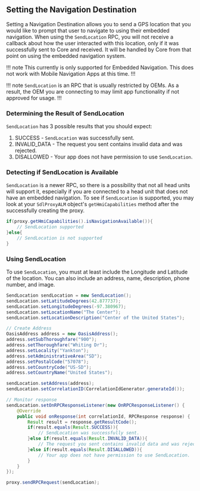 ## Setting the Navigation Destination
Setting a Navigation Destination allows you to send a GPS location that you would like to prompt that user to navigate to using their embedded navigation. When using the `SendLocation` RPC, you will not receive a callback about how the user interacted with this location, only if it was successfully sent to Core and received. It will be handled by Core from that point on using the embedded navigation system.

!!! note
This currently is only supported for Embedded Navigation. This does not work with Mobile Navigation Apps at this time.
!!!

!!! note
`SendLocation` is an RPC that is usually restricted by OEMs. As a result, the OEM you are connecting to may limit app functionality if not approved for usage.
!!!

### Determining the Result of SendLocation
`SendLocation` has 3 possible results that you should expect:

1. SUCCESS - `SendLocation` was successfully sent.
2. INVALID_DATA - The request you sent contains invalid data and was rejected.
3. DISALLOWED - Your app does not have permission to use `SendLocation`.

### Detecting if SendLocation is Available
`SendLocation` is a newer RPC, so there is a possibility that not all head units will support it, especially if you are connected to a head unit that does not have an embedded navigation. To see if `SendLocation` is supported, you may look at your `SdlProxyALM` object's `getHmiCapabilities` method after the successfully creating the proxy.

```java
if(proxy.getHmiCapabilities().isNavigationAvailable()){
	// SendLocation supported
}else{
	// SendLocation is not supported
}
```

### Using SendLocation
To use `SendLocation`, you must at least include the Longitude and Latitude of the location. You can also include an address, name, description, phone number, and image.

```java
SendLocation sendLocation = new SendLocation();
sendLocation.setLatitudeDegrees(42.877737);
sendLocation.setLongitudeDegrees(-97.380967);
sendLocation.setLocationName("The Center");
sendLocation.setLocationDescription("Center of the United States");

// Create Address
OasisAddress address = new OasisAddress();
address.setSubThoroughfare("900");
address.setThoroughfare("Whiting Dr");
address.setLocality("Yankton");
address.setAdministrativeArea("SD");
address.setPostalCode("57078");
address.setCountryCode("US-SD");
address.setCountryName("United States");

sendLocation.setAddress(address);
sendLocation.setCorrelationID(CorrelationIdGenerator.generateId());

// Monitor response
sendLocation.setOnRPCResponseListener(new OnRPCResponseListener() {
    @Override
    public void onResponse(int correlationId, RPCResponse response) {
        Result result = response.getResultCode();
        if(result.equals(Result.SUCCESS)){
            // SendLocation was successfully sent.
        }else if(result.equals(Result.INVALID_DATA)){
            // The request you sent contains invalid data and was rejected.
        }else if(result.equals(Result.DISALLOWED)){
            // Your app does not have permission to use SendLocation.
        }
    }
});

proxy.sendRPCRequest(sendLocation);
```
